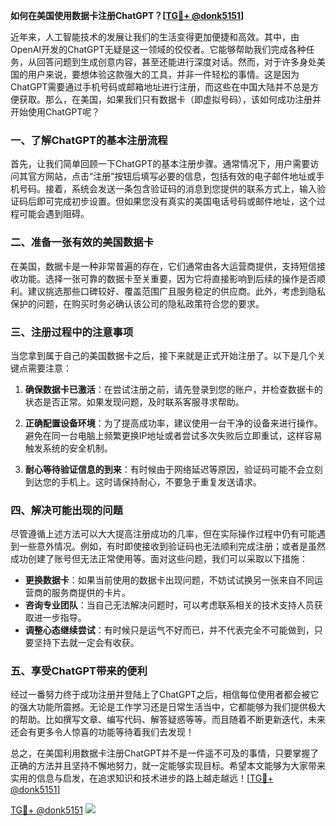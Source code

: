**如何在美国使用数据卡注册ChatGPT？[[TG💪+ @donk5151](https://t.me/s/donk5151)]**

近年来，人工智能技术的发展让我们的生活变得更加便捷和高效。其中，由OpenAI开发的ChatGPT无疑是这一领域的佼佼者。它能够帮助我们完成各种任务，从回答问题到生成创意内容，甚至还能进行深度对话。然而，对于许多身处美国的用户来说，要想体验这款强大的工具，并非一件轻松的事情。这是因为ChatGPT需要通过手机号码或邮箱地址进行注册，而这些在中国大陆并不总是方便获取。那么，在美国，如果我们只有数据卡（即虚拟号码），该如何成功注册并开始使用ChatGPT呢？

### 一、了解ChatGPT的基本注册流程

首先，让我们简单回顾一下ChatGPT的基本注册步骤。通常情况下，用户需要访问其官方网站，点击“注册”按钮后填写必要的信息，包括有效的电子邮件地址或手机号码。接着，系统会发送一条包含验证码的消息到您提供的联系方式上，输入验证码后即可完成初步设置。但如果您没有真实的美国电话号码或邮件地址，这个过程可能会遇到阻碍。

### 二、准备一张有效的美国数据卡

在美国，数据卡是一种非常普遍的存在，它们通常由各大运营商提供，支持短信接收功能。选择一张可靠的数据卡至关重要，因为它将直接影响到后续的操作是否顺利。建议挑选那些口碑较好、覆盖范围广且服务稳定的供应商。此外，考虑到隐私保护的问题，在购买时务必确认该公司的隐私政策符合您的要求。

### 三、注册过程中的注意事项

当您拿到属于自己的美国数据卡之后，接下来就是正式开始注册了。以下是几个关键点需要注意：

1. **确保数据卡已激活**：在尝试注册之前，请先登录到您的账户，并检查数据卡的状态是否正常。如果发现问题，及时联系客服寻求帮助。
   
2. **正确配置设备环境**：为了提高成功率，建议使用一台干净的设备来进行操作。避免在同一台电脑上频繁更换IP地址或者尝试多次失败后立即重试，这样容易触发系统的安全机制。
   
3. **耐心等待验证信息的到来**：有时候由于网络延迟等原因，验证码可能不会立刻到达您的手机上。这时请保持耐心，不要急于重复发送请求。

### 四、解决可能出现的问题

尽管遵循上述方法可以大大提高注册成功的几率，但在实际操作过程中仍有可能遇到一些意外情况。例如，有时即使接收到验证码也无法顺利完成注册；或者是虽然成功创建了账号但无法正常使用等。面对这些问题，我们可以采取以下措施：

- **更换数据卡**：如果当前使用的数据卡出现问题，不妨试试换另一张来自不同运营商的服务商提供的卡片。
- **咨询专业团队**：当自己无法解决问题时，可以考虑联系相关的技术支持人员获取进一步指导。
- **调整心态继续尝试**：有时候只是运气不好而已，并不代表完全不可能做到，只要坚持下去就一定会有收获。

### 五、享受ChatGPT带来的便利

经过一番努力终于成功注册并登陆上了ChatGPT之后，相信每位使用者都会被它的强大功能所震撼。无论是工作学习还是日常生活当中，它都能够为我们提供极大的帮助。比如撰写文章、编写代码、解答疑惑等等。而且随着不断更新迭代，未来还会有更多令人惊喜的功能等待着我们去发现！

总之，在美国利用数据卡注册ChatGPT并不是一件遥不可及的事情，只要掌握了正确的方法并且坚持不懈地努力，就一定能够实现目标。希望本文能够为大家带来实用的信息与启发，在追求知识和技术进步的路上越走越远！[[TG💪+ @donk5151](https://t.me/s/donk5151)]

[TG💪+ @donk5151](https://t.me/s/donk5151) ![](https://i.postimg.cc/rwNCRYN7/Snipaste-2025-04-30-17-27-05.png)